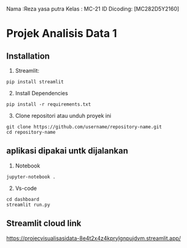 
Nama :Reza yasa putra
Kelas : MC-21
ID Dicoding: [MC282D5Y2160]
# Projek Analisis Data 1

## Installation
1. Streamlit:
```
pip install streamlit
```
2. Install Dependencies
```
pip install -r requirements.txt
```
3. Clone repositori atau unduh proyek ini
```
git clone https://github.com/username/repository-name.git
cd repository-name

```

##  aplikasi dipakai untk dijalankan
1. Notebook
```
jupyter-notebook .
```
2. Vs-code
```
cd dashboard
streamlit run.py
```

## Streamlit cloud link
https://projecvisualisasidata-8e4t2x4z4kprylgnpujdvm.streamlit.app/
